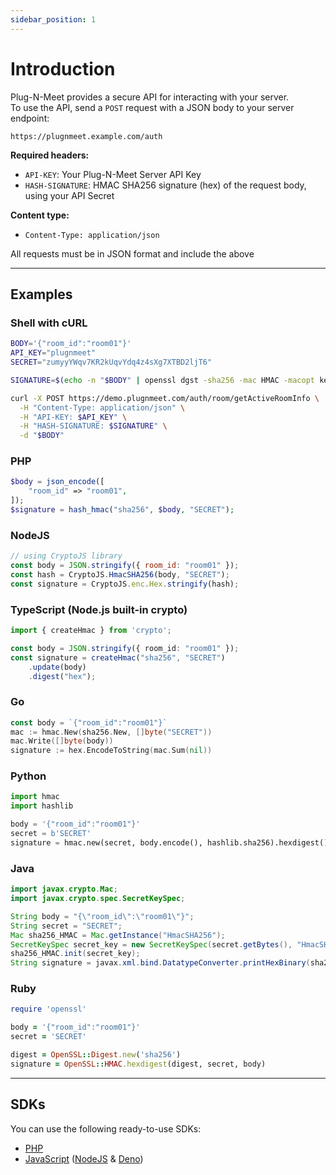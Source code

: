 ```yaml
---
sidebar_position: 1
---
```


# Introduction

Plug-N-Meet provides a secure API for interacting with your server.  
To use the API, send a `POST` request with a JSON body to your server endpoint:

```
https://plugnmeet.example.com/auth
```

**Required headers:**
- `API-KEY`: Your Plug-N-Meet Server API Key
- `HASH-SIGNATURE`: HMAC SHA256 signature (hex) of the request body, using your API Secret

**Content type:**
- `Content-Type: application/json`

All requests must be in JSON format and include the above

---

## Examples

### Shell with cURL

```bash
BODY='{"room_id":"room01"}'
API_KEY="plugnmeet"
SECRET="zumyyYWqv7KR2kUqvYdq4z4sXg7XTBD2ljT6"

SIGNATURE=$(echo -n "$BODY" | openssl dgst -sha256 -mac HMAC -macopt key:"$SECRET" | awk '{print $2}')

curl -X POST https://demo.plugnmeet.com/auth/room/getActiveRoomInfo \
  -H "Content-Type: application/json" \
  -H "API-KEY: $API_KEY" \
  -H "HASH-SIGNATURE: $SIGNATURE" \
  -d "$BODY"
```

### PHP

```php
$body = json_encode([
    "room_id" => "room01",
]);
$signature = hash_hmac("sha256", $body, "SECRET");
```

### NodeJS

```js
// using CryptoJS library
const body = JSON.stringify({ room_id: "room01" });
const hash = CryptoJS.HmacSHA256(body, "SECRET");
const signature = CryptoJS.enc.Hex.stringify(hash);
```

### TypeScript (Node.js built-in crypto)

```ts
import { createHmac } from 'crypto';

const body = JSON.stringify({ room_id: "room01" });
const signature = createHmac("sha256", "SECRET")
    .update(body)
    .digest("hex");
```

### Go

```go
const body = `{"room_id":"room01"}`
mac := hmac.New(sha256.New, []byte("SECRET"))
mac.Write([]byte(body))
signature := hex.EncodeToString(mac.Sum(nil))
```

### Python

```python
import hmac
import hashlib

body = '{"room_id":"room01"}'
secret = b'SECRET'
signature = hmac.new(secret, body.encode(), hashlib.sha256).hexdigest()
```

### Java

```java
import javax.crypto.Mac;
import javax.crypto.spec.SecretKeySpec;

String body = "{\"room_id\":\"room01\"}";
String secret = "SECRET";
Mac sha256_HMAC = Mac.getInstance("HmacSHA256");
SecretKeySpec secret_key = new SecretKeySpec(secret.getBytes(), "HmacSHA256");
sha256_HMAC.init(secret_key);
String signature = javax.xml.bind.DatatypeConverter.printHexBinary(sha256_HMAC.doFinal(body.getBytes())).toLowerCase();
```

### Ruby

```ruby
require 'openssl'

body = '{"room_id":"room01"}'
secret = 'SECRET'

digest = OpenSSL::Digest.new('sha256')
signature = OpenSSL::HMAC.hexdigest(digest, secret, body)
```

---

## SDKs

You can use the following ready-to-use SDKs:

- [PHP](https://github.com/mynaparrot/plugNmeet-sdk-php)
- [JavaScript](https://github.com/mynaparrot/plugNmeet-sdk-js) ([NodeJS](https://www.npmjs.com/package/plugnmeet-sdk-js) & [Deno](https://deno.land/x/plugnmeet))
